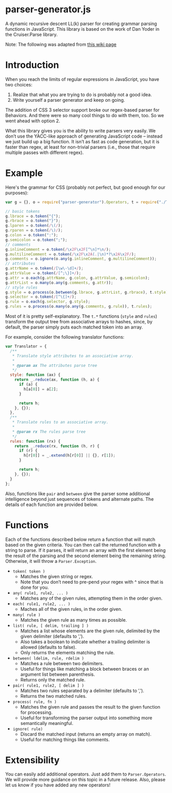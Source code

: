 parser-generator.js
===================

A dynamic recursive descent LL(k) parser for creating grammar parsing functions in JavaScript. This library is based on the work of Dan Yoder in the Cruiser.Parse library.

Note: The following was adapted from [this wiki page](https://code.google.com/p/cruiser/wiki/Parse)

Introduction
============

When you reach the limits of regular expressions in JavaScript, you have two choices:

1. Realize that what you are trying to do is probably not a good idea.
2. Write yourself a parser generator and keep on going.

The addition of CSS 3 selector support broke our regex-based parser for Behaviors. And there were so many cool things to do with them, too. So we went ahead with option 2.

What this library gives you is the ability to write parsers very easily. We don’t use the YACC-like approach of generating JavaScript code – instead we just build up a big function. It isn’t as fast as code generation, but it is faster than regex, at least for non-trivial parsers (i.e., those that require multiple passes with different regex).

Example
=======

Here's the grammar for CSS (probably not perfect, but good enough for our purposes):

```javascript
var g = {}, o = require("parser-generator").Operators, t = require("./Translator");

// basic tokens
g.lbrace = o.token("{");
g.rbrace = o.token("}");
g.lparen = o.token(/\(/);
g.rparen = o.token(/\)/);
g.colon = o.token(":");
g.semicolon = o.token(";");
// comments
g.inlineComment = o.token(/\x2F\x2F[^\n]*\n/);
g.multilineComment = o.token(/\x2F\x2A(.|\n)*?\x2A\x2F/);
g.comments = o.ignore(o.any(g.inlineComment, g.multilineComment));
// attributes
g.attrName = o.token(/[\w\-\d]+/);
g.attrValue = o.token(/[^;\}]+/);
g.attr = o.each(g.attrName, g.colon, g.attrValue, g.semicolon);
g.attrList = o.many(o.any(g.comments, g.attr));
// style rules
g.style = o.process(o.between(g.lbrace, g.attrList, g.rbrace), t.style);
g.selector = o.token(/[^\{]+/);
g.rule = o.each(g.selector, g.style);
g.rules = o.process(o.many(o.any(g.comments, g.rule)), t.rules);
```

Most of it is pretty self-explanatory. The `t.*` functions (`style` and `rules`) transform the output tree from associative arrays to hashes, since, by default, the parser simply puts each matched token into an array.

For example, consider the following translator functions:

```javascript
var Translator = {
  /**
   * Translate style attributes to an associative array.
   *
   * @param ax The attributes parse tree
   */
  style: function (ax) {
    return _.reduce(ax, function (h, a) {
      if (a) {
        h[a[0]] = a[2];
      }

      return h;
    }, {});
  },
  /**
   * Translate rules to an associative array.
   *
   * @param rx The rules parse tree
   */
  rules: function (rx) {
    return _.reduce(rx, function (h, r) {
      if (r) {
        h[r[0]] = _.extend(h[r[0]] || {}, r[1]);
      }

      return h;
    }, {});
  }
};
```

Also, functions like `pair` and `between` give the parser some additional intelligence beyond just sequences of tokens and alternate paths. The details of each function are provided below.

Functions
=========

Each of the functions described below return a function that will match based on the given criteria. You can then call the returned function with a string to parse. If it parses, it will return an array with the first element being the result of the parsing and the second element being the remaining string. Otherwise, it will throw a `Parser.Exception`.

* `token( token )`
  * Matches the given string or regex.
  * Note that you don’t need to pre-pend your regex with ^ since that is done for you.
* `any( rule1, rule2, ... )`
  * Matches any of the given rules, attempting them in the order given.
* `each( rule1, rule2, ... )`
  * Maches all of the given rules, in the order given.
* `many( rule )`
  * Matches the given rule as many times as possible.
* `list( rule, [ delim, trailing ] )`
  * Matches a list whose elements are the given rule, delimited by the given delimiter (defaults to ’,’).
  * Also takes a boolean to indicate whether a trailing delimiter is allowed (defaults to false).
  * Only returns the elements matching the rule.
* `between( ldelim, rule, rdelim )`
  * Matches a rule between two delimiters.
  * Useful for things like matching a block between braces or an argument list between parenthesis.
  * Returns only the matched rule.
* `pair( rule1, rule2, [ delim ] )`
  * Matches two rules separated by a delimiter (defaults to ’,’).
  * Returns the two matched rules.
* `process( rule, fn )`
  * Matches the given rule and passes the result to the given function for processing.
  * Useful for transforming the parser output into something more semantically meaningful.
* `ignore( rule)`
  * Discard the matched input (returns an empty array on match).
  * Useful for matching things like comments.

Extensibility
=============

You can easily add additional operators. Just add them to `Parser.Operators`. We will provide more guidance on this topic in a future release. Also, please let us know if you have added any new operators! 
